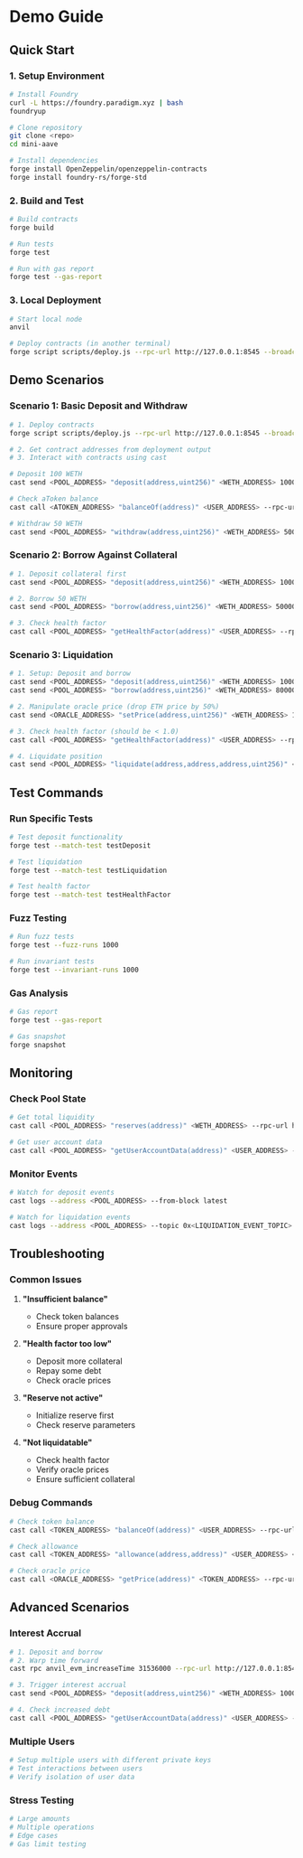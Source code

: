 # Demo Guide

## Quick Start

### 1. Setup Environment
```bash
# Install Foundry
curl -L https://foundry.paradigm.xyz | bash
foundryup

# Clone repository
git clone <repo>
cd mini-aave

# Install dependencies
forge install OpenZeppelin/openzeppelin-contracts
forge install foundry-rs/forge-std
```

### 2. Build and Test
```bash
# Build contracts
forge build

# Run tests
forge test

# Run with gas report
forge test --gas-report
```

### 3. Local Deployment
```bash
# Start local node
anvil

# Deploy contracts (in another terminal)
forge script scripts/deploy.js --rpc-url http://127.0.0.1:8545 --broadcast
```

## Demo Scenarios

### Scenario 1: Basic Deposit and Withdraw

```bash
# 1. Deploy contracts
forge script scripts/deploy.js --rpc-url http://127.0.0.1:8545 --broadcast

# 2. Get contract addresses from deployment output
# 3. Interact with contracts using cast

# Deposit 100 WETH
cast send <POOL_ADDRESS> "deposit(address,uint256)" <WETH_ADDRESS> 100000000000000000000 --private-key <PRIVATE_KEY> --rpc-url http://127.0.0.1:8545

# Check aToken balance
cast call <ATOKEN_ADDRESS> "balanceOf(address)" <USER_ADDRESS> --rpc-url http://127.0.0.1:8545

# Withdraw 50 WETH
cast send <POOL_ADDRESS> "withdraw(address,uint256)" <WETH_ADDRESS> 50000000000000000000 --private-key <PRIVATE_KEY> --rpc-url http://127.0.0.1:8545
```

### Scenario 2: Borrow Against Collateral

```bash
# 1. Deposit collateral first
cast send <POOL_ADDRESS> "deposit(address,uint256)" <WETH_ADDRESS> 100000000000000000000 --private-key <PRIVATE_KEY> --rpc-url http://127.0.0.1:8545

# 2. Borrow 50 WETH
cast send <POOL_ADDRESS> "borrow(address,uint256)" <WETH_ADDRESS> 50000000000000000000 --private-key <PRIVATE_KEY> --rpc-url http://127.0.0.1:8545

# 3. Check health factor
cast call <POOL_ADDRESS> "getHealthFactor(address)" <USER_ADDRESS> --rpc-url http://127.0.0.1:8545
```

### Scenario 3: Liquidation

```bash
# 1. Setup: Deposit and borrow
cast send <POOL_ADDRESS> "deposit(address,uint256)" <WETH_ADDRESS> 100000000000000000000 --private-key <PRIVATE_KEY> --rpc-url http://127.0.0.1:8545
cast send <POOL_ADDRESS> "borrow(address,uint256)" <WETH_ADDRESS> 80000000000000000000 --private-key <PRIVATE_KEY> --rpc-url http://127.0.0.1:8545

# 2. Manipulate oracle price (drop ETH price by 50%)
cast send <ORACLE_ADDRESS> "setPrice(address,uint256)" <WETH_ADDRESS> 1000000000000000000000 --private-key <ADMIN_PRIVATE_KEY> --rpc-url http://127.0.0.1:8545

# 3. Check health factor (should be < 1.0)
cast call <POOL_ADDRESS> "getHealthFactor(address)" <USER_ADDRESS> --rpc-url http://127.0.0.1:8545

# 4. Liquidate position
cast send <POOL_ADDRESS> "liquidate(address,address,address,uint256)" <BORROWER_ADDRESS> <WETH_ADDRESS> <WETH_ADDRESS> 40000000000000000000 --private-key <LIQUIDATOR_PRIVATE_KEY> --rpc-url http://127.0.0.1:8545
```

## Test Commands

### Run Specific Tests
```bash
# Test deposit functionality
forge test --match-test testDeposit

# Test liquidation
forge test --match-test testLiquidation

# Test health factor
forge test --match-test testHealthFactor
```

### Fuzz Testing
```bash
# Run fuzz tests
forge test --fuzz-runs 1000

# Run invariant tests
forge test --invariant-runs 1000
```

### Gas Analysis
```bash
# Gas report
forge test --gas-report

# Gas snapshot
forge snapshot
```

## Monitoring

### Check Pool State
```bash
# Get total liquidity
cast call <POOL_ADDRESS> "reserves(address)" <WETH_ADDRESS> --rpc-url http://127.0.0.1:8545

# Get user account data
cast call <POOL_ADDRESS> "getUserAccountData(address)" <USER_ADDRESS> --rpc-url http://127.0.0.1:8545
```

### Monitor Events
```bash
# Watch for deposit events
cast logs --address <POOL_ADDRESS> --from-block latest

# Watch for liquidation events
cast logs --address <POOL_ADDRESS> --topic 0x<LIQUIDATION_EVENT_TOPIC> --from-block latest
```

## Troubleshooting

### Common Issues

1. **"Insufficient balance"**
   - Check token balances
   - Ensure proper approvals

2. **"Health factor too low"**
   - Deposit more collateral
   - Repay some debt
   - Check oracle prices

3. **"Reserve not active"**
   - Initialize reserve first
   - Check reserve parameters

4. **"Not liquidatable"**
   - Check health factor
   - Verify oracle prices
   - Ensure sufficient collateral

### Debug Commands
```bash
# Check token balance
cast call <TOKEN_ADDRESS> "balanceOf(address)" <USER_ADDRESS> --rpc-url http://127.0.0.1:8545

# Check allowance
cast call <TOKEN_ADDRESS> "allowance(address,address)" <USER_ADDRESS> <POOL_ADDRESS> --rpc-url http://127.0.0.1:8545

# Check oracle price
cast call <ORACLE_ADDRESS> "getPrice(address)" <TOKEN_ADDRESS> --rpc-url http://127.0.0.1:8545
```

## Advanced Scenarios

### Interest Accrual
```bash
# 1. Deposit and borrow
# 2. Warp time forward
cast rpc anvil_evm_increaseTime 31536000 --rpc-url http://127.0.0.1:8545

# 3. Trigger interest accrual
cast send <POOL_ADDRESS> "deposit(address,uint256)" <WETH_ADDRESS> 1000000000000000000 --private-key <PRIVATE_KEY> --rpc-url http://127.0.0.1:8545

# 4. Check increased debt
cast call <POOL_ADDRESS> "getUserAccountData(address)" <USER_ADDRESS> --rpc-url http://127.0.0.1:8545
```

### Multiple Users
```bash
# Setup multiple users with different private keys
# Test interactions between users
# Verify isolation of user data
```

### Stress Testing
```bash
# Large amounts
# Multiple operations
# Edge cases
# Gas limit testing
```
